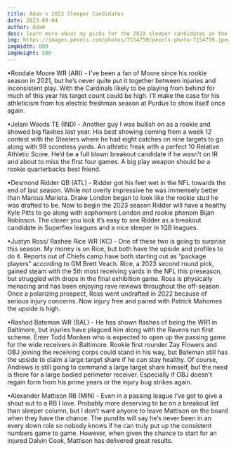 ```yaml
---
title: Adam's 2023 Sleeper Candidates
date: 2023-09-04
author: Adam
desc: learn more about my picks for the 2023 sleeper candidates in the NFL -> click to read more
img: https://images.pexels.com/photos/7154759/pexels-photo-7154759.jpeg?auto=compress&cs=tinysrgb&w=1260&h=750&dpr=1
imgWidth: 800
imgHeight: 500
---
```



•Rondale Moore WR (ARI) - I’ve been a fan of Moore since his rookie season in 2021, but he’s never quite put it together between injuries and inconsistent play. With the Cardinals likely to be playing from behind for much of this year his target count could be high. I’ll make the case for his athleticism from his electric freshman season at Purdue to show itself once again. 

•Jelani Woods TE (IND) - Another guy I was bullish on as a rookie and showed big flashes last year. His best showing coming from a week 12 contest with the Steelers where he had eight catches on nine targets to go along with 98 scoreless yards.  An athletic freak with a perfect 10 Relative Athletic Score. He’d be a full blown breakout candidate if he wasn’t on IR and about to miss the first four games. A big play weapon should be a rookie quarterbacks best friend.

•Desmond Ridder QB (ATL) - Ridder got his feet wet in the NFL towards the end of last season. While not overly impressive he was immensely better than Marcus Mariota. Drake London began to look like the rookie stud he was drafted to be. Now to begin the 2023 season Ridder will have a healthy Kyle Pitts to go along with sophomore London and rookie phenom Bijan Robinson. The closer you look it’s easy to see Ridder as a breakout candidate in Superflex leagues and a nice sleeper in 1QB leagues. 

•Justyn Ross/ Rashee Rice WR (KC) - One of these two is going to surprise this season. My money is on Rice, but both have the upside and profiles to do it. Reports out of Chiefs camp have both starting out as “package players” according to GM Brett Veach. Rice, a 2023 second round pick, gained steam with the 5th most receiving yards in the NFL this preseason, but struggled with drops in the final exhibition game. Ross is physically menacing and has been enjoying rave reviews throughout the off-season. Once a polarizing prospect, Ross went undrafted in 2022 because of serious injury concerns. Now injury free and paired with Patrick Mahomes the upside is high.

•Rashod Bateman WR (BAL) - He has shown flashes of being the WR1 in Baltimore, but injuries have plagued him along with the Ravens run first scheme. Enter Todd Monken who is expected to open up the passing game for the wide receivers in Baltimore. Rookie first rounder Zay Flowers and OBJ joining the receiving corps could stand in his way, but Bateman still has the upside to claim a large target share if he can stay healthy. Of course, Andrews is still going to command a large target share himself, but the need is there for a large bodied perimeter receiver. Especially if OBJ doesn’t regain form from his prime years or the injury bug strikes again. 

•Alexander Mattison RB (MIN) - Even in a passing league I’ve got to give a shout out to a RB I love. Probably more deserving to be on a breakout list than sleeper column, but I don’t want anyone to leave Mattison on the board when they have the chance. The pundits will say he’s never been in an every down role so nobody knows if he can truly put up the consistent numbers game to game. However, when given the chance to start for an injured Dalvin Cook, Mattison has delivered great results.
